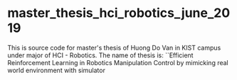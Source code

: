 # master_thesis_hci_robotics_june_2019
This is source code for master's thesis of Huong Do Van in KIST campus under major of HCI - Robotics. The name of thesis is: ``Efficient Reinforcement Learning in Robotics Manipulation Control by mimicking real world environment with simulator
